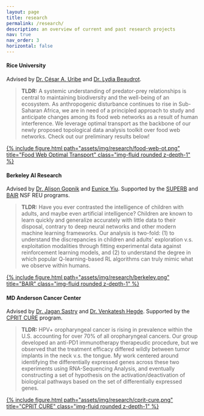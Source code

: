 ```yaml
---
layout: page
title: research
permalink: /research/
description: an overview of current and past research projects
nav: true
nav_order: 3
horizontal: false
---
```


#### **Rice University**

Advised by [Dr. C&eacute;sar A. Uribe](https://cauribe.rice.edu/) and [Dr. Lydia Beaudrot](https://lydiabeaudrot.weebly.com/).

> **TLDR:** A systemic understanding of predator-prey relationships is central to maintaining biodiversity and the well-being of an ecosystem. As anthropogenic disturbance continues to rise in Sub-Saharan Africa, we are in need of a principled approach to study and anticipate changes among its food web networks as a result of human interference. We leverage optimal transport as the backbone of our newly proposed topological data analysis toolkit over food web networks. Check out our preliminary results below!
<div class="row">
    <a href="/assets/pdf/food-web-ot.pdf">
        <div class="col-sm mt-3 mt-md-0">
            {% include figure.html path="assets/img/research/food-web-ot.png" title="Food Web Optimal Transport" class="img-fluid rounded z-depth-1" %}
        </div>
    </a>
</div>

#### **Berkeley AI Research**

Advised by [Dr. Alison Gopnik](http://www.gopniklab.berkeley.edu/alison) and [Eunice Yiu](https://www.linkedin.com/in/euniceyiu). Supported by the [SUPERB](https://eecs.berkeley.edu/resources/undergrads/research/superb) and [BAIR](https://bair.berkeley.edu/reu.html) NSF REU programs. 

> **TLDR:** Have you ever contrasted the intelligence of children with adults, and maybe even artificial intelligence? Children are known to learn quickly and generalize accurately with little data to their disposal, contrary to deep neural networks and other modern machine learning frameworks. Our analysis is two-fold: (1) to understand the discrepancies in children and adults' exploration v.s. exploitation modalities through fitting experimental data against reinforcement learning models, and (2) to understand the degree in which popular Q-learning-based RL algorithms can truly mimic what we observe within humans.
<div class="row">
    <a href="/assets/pdf/berkeley.pdf">
        <div class="col-sm mt-3 mt-md-0">
            {% include figure.html path="assets/img/research/berkeley.png" title="BAIR" class="img-fluid rounded z-depth-1" %}
        </div>
    </a>
</div>


#### **MD Anderson Cancer Center**

Advised by [Dr. Jagan Sastry](https://faculty.mdanderson.org/profiles/jagannadha_sastry.html) and [Dr. Venkatesh Hegde](https://www.researchgate.net/profile/Venkatesh-Hegde). Supported by the [CPRIT CURE](https://www.mdanderson.org/education-training/degrees-programs/summer-research-programs/cprit-cure.html) program. 

> **TLDR:** HPV+ oropharyngeal cancer is rising in prevalence within the U.S. accounting for over 70% of all oropharyngeal cancers. Our group developed an anti-PD1 immunotherapy therapeudic procedure, but we observed that the treatment efficacy differed wildly between tumor implants in the neck v.s. the tongue. My work centered around identifying the differentially expressed genes across these two experiments using RNA-Sequencing Analysis, and eventually constructing a set of hypothesis on the activation/deactivation of biological pathways based on the set of differentially expressed genes. 
<div class="row">
    <a href="/assets/pdf/cprit-cure.pdf">
        <div class="col-sm mt-3 mt-md-0">
            {% include figure.html path="assets/img/research/cprit-cure.png" title="CPRIT CURE" class="img-fluid rounded z-depth-1" %}
        </div>
    </a>
</div>
